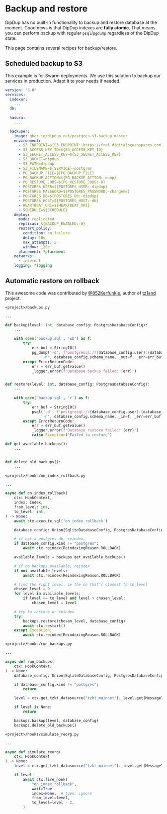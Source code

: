 # Backup and restore

DipDup has no built-in functionality to backup and restore database at the moment. Good news is that DipDup indexes are **fully atomic**. That means you can perform backup with regular `psql`/`pgdump` regardless of the DipDup state.

This page contains several recipes for backup/restore.

## Scheduled backup to S3

This example is for Swarm deployments. We use this solution to backup our services in production. Adapt it to your needs if needed.

```yaml
version: "3.8"
services:
  indexer:
    ...
  db:
    ...
  hasura:
    ...

  backuper:
    image: ghcr.io/dipdup-net/postgres-s3-backup:master
    environment:
      - S3_ENDPOINT=${S3_ENDPOINT:-https://fra1.digitaloceanspaces.com}
      - S3_ACCESS_KEY_ID=${S3_ACCESS_KEY_ID}
      - S3_SECRET_ACCESS_KEY=${S3_SECRET_ACCESS_KEY}
      - S3_BUCKET=dipdup
      - S3_PATH=dipdup
      - S3_FILENAME=${SERVICE}-postgres
      - PG_BACKUP_FILE=${PG_BACKUP_FILE}
      - PG_BACKUP_ACTION=${PG_BACKUP_ACTION:-dump}
      - PG_RESTORE_JOBS=${PG_RESTORE_JOBS:-8}
      - POSTGRES_USER=${POSTGRES_USER:-dipdup}
      - POSTGRES_PASSWORD=${POSTGRES_PASSWORD:-changeme}
      - POSTGRES_DB=${POSTGRES_DB:-dipdup}
      - POSTGRES_HOST=${POSTGRES_HOST:-db}
      - HEARTBEAT_URI=${HEARTBEAT_URI}
      - SCHEDULE=${SCHEDULE}
    deploy:
      mode: replicated
      replicas: ${BACKUP_ENABLED:-0}
      restart_policy:
        condition: on-failure
        delay: 10s
        max_attempts: 5
        window: 120s
      placement: *placement
    networks:
      - internal
    logging: *logging

```

## Automatic restore on rollback

This awesome code was contributed by [@852Kerfunkle](https://github.com/852Kerfunkle), author of [tz1and](https://github.com/tz1and/) project.

`<project>/backups.py`

```python
...

def backup(level: int, database_config: PostgresDatabaseConfig):
    ...

    with open('backup.sql', 'wb') as f:
        try:
            err_buf = StringIO()
            pg_dump('-d', f'postgresql://{database_config.user}:{database_config.password}@{database_config.host}:{database_config.port}/{database_config.database}', '--clean',
                '-n', database_config.schema_name, _out=f, _err=err_buf) #, '-E', 'UTF8'
        except ErrorReturnCode:
            err = err_buf.getvalue()
            _logger.error(f'Database backup failed: {err}')


def restore(level: int, database_config: PostgresDatabaseConfig):
    ...

    with open('backup.sql', 'r') as f:
        try:
            err_buf = StringIO()
            psql('-d', f'postgresql://{database_config.user}:{database_config.password}@{database_config.host}:{database_config.port}/{database_config.database}',
                '-n', database_config.schema_name, _in=f, _err=err_buf)
        except ErrorReturnCode:
            err = err_buf.getvalue()
            _logger.error(f'Database restore failed: {err}')
            raise Exception("Failed to restore")

def get_available_backups():
    ...


def delete_old_backups():
    ...
```

`<project>/hooks/on_index_rollback.py`

```python
...

async def on_index_rollback(
    ctx: HookContext,
    index: Index,
    from_level: int,
    to_level: int,
) -> None:
    await ctx.execute_sql('on_index_rollback')

    database_config: Union[SqliteDatabaseConfig, PostgresDatabaseConfig] = ctx.config.database

    # if not a postgres db, reindex.
    if database_config.kind != "postgres":
        await ctx.reindex(ReindexingReason.ROLLBACK)

    available_levels = backups.get_available_backups()

    # if no backups available, reindex
    if not available_levels:
        await ctx.reindex(ReindexingReason.ROLLBACK)

    # find the right level. ie the on that's closest to to_level
    chosen_level = 0
    for level in available_levels:
        if level <= to_level and level > chosen_level:
            chosen_level = level

    # try to restore or reindex
    try:
        backups.restore(chosen_level, database_config)
        await ctx.restart()
    except Exception:
        await ctx.reindex(ReindexingReason.ROLLBACK)
```

`<project>/hooks/run_backups.py`

```python
...

async def run_backups(
    ctx: HookContext,
) -> None:
    database_config: Union[SqliteDatabaseConfig, PostgresDatabaseConfig] = ctx.config.database

    if database_config.kind != "postgres":
        return

    level = ctx.get_tzkt_datasource("tzkt_mainnet")._level.get(MessageType.head)

    if level is None:
        return

    backups.backup(level, database_config)
    backups.delete_old_backups()
```

`<project>/hooks/simulate_reorg.py`

```python
...

async def simulate_reorg(
    ctx: HookContext
) -> None:
    level = ctx.get_tzkt_datasource("tzkt_mainnet")._level.get(MessageType.head)

    if level:
        await ctx.fire_hook(
            "on_index_rollback",
            wait=True
            index=None,  # type: ignore
            from_level=level,
            to_level=level - 2,
        )
```
